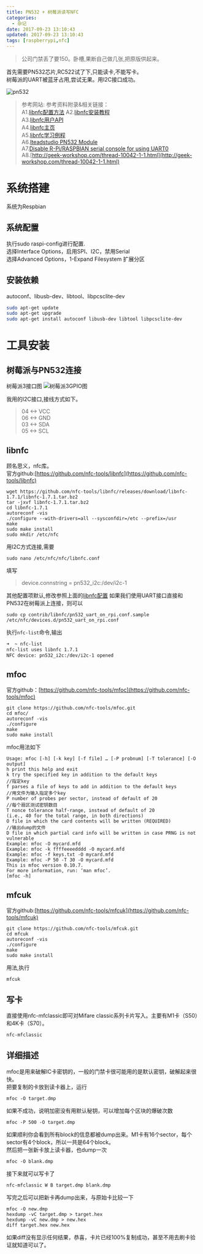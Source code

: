 ```yaml
---
title: PN532 + 树莓派读写NFC
categories:
  - 杂记
date: 2017-09-23 13:10:43
updated: 2017-09-23 13:10:43
tags: [raspberrypi,nfc]
---
```

> 公司门禁丢了要150。卧槽,果断自己做几张,把原版供起来。

首先需要PN532芯片,RC522试了下,只能读卡,不能写卡。  
树莓派的UART被蓝牙占用,尝试无果。用I2C接口成功。

<!--more-->

![pn532](http://oss.liujiaan.top/image/hexo/2017/09/640760-20160809011418434-760565530.png)
<a id="libnfc_conf" href="javascript:" name=“libnfc_conf”></a>   
> 参考网站: 
参考资料附录&相关链接：  
A1.[libnfc配置方法](http://nfc-tools.org/index.php?title=Libnfc:configuration) 
A2.[libnfc安装教程](http://nfc-tools.org/index.php?title=Libnfc)  
A3.[libnfc用户API](http://nfc-tools.org/index.php?title=Libnfc:API)  
A4.[libnfc主页](http://nfc-tools.org/index.php?title=Main_Page)  
A5.[libnfc学习例程](http://nfc-tools.org/index.php?title=Category:Libnfc:Examples)  
A6.[Iteadstudio PN532 Module](http://imall.iteadstudio.com/im130625002.html)  
A7.[Disable R-Pi/RASPBIAN serial console for using UART0 ](http://learn.adafruit.com/adafruit-nfc-rfid-on-raspberry-pi/freeing-uart-on-the-pi)  
A8.[http://geek-workshop.com/thread-10042-1-1.html](http://geek-workshop.com/thread-10042-1-1.html)  

# 系统搭建
系统为Respbian
## 系统配置
执行sudo raspi-config进行配置.  
选择Interface Options，启用SPI、I2C，禁用Serial  
选择Advanced Options，1-Expand Filesystem 扩展分区  
## 安装依赖
autoconf、libusb-dev、libtool、libpcsclite-dev
```bash
sudo apt-get update  
sudo apt-get upgrade  
sudo apt-get install autoconf libusb-dev libtool libpcsclite-dev  
```
# 工具安装

## 树莓派与PN532连接
树莓派3接口图
![树莓派3GPIO图](http://oss.liujiaan.top/image/hexo/2017/09/2016042406444998.jpg)  

我用的I2C接口,接线方式如下。  
> 04 <-> VCC   
  06 <-> GND  
  03 <-> SDA  
  05 <-> SCL

## libnfc
顾名思义，nfc库。  
官方github:[https://github.com/nfc-tools/libnfc](https://github.com/nfc-tools/libnfc)  
```shell
wget https://github.com/nfc-tools/libnfc/releases/download/libnfc-1.7.1/libnfc-1.7.1.tar.bz2
tar -jxvf libnfc-1.7.1.tar.bz2
cd libnfc-1.7.1
autoreconf -vis
./configure --with-drivers=all --sysconfdir=/etc --prefix=/usr
make
sudo make install
sudo mkdir /etc/nfc
```
用I2C方式连接,需要
```
sudo nano /etc/nfc/nfc/libnfc.conf
```
填写
> device.connstring = pn532_i2c:/dev/i2c-1  

其他配置项默认,修改参照上面的[libnfc配置](#libnfc_conf)
如果我们使用UART接口直接和PN532在树莓派上连接，则可以  
```
sudo cp contrib/libnfc/pn532_uart_on_rpi.conf.sample /etc/nfc/devices.d/pn532_uart_on_rpi.conf
```
执行`nfc-list`命令,输出
```bash
➜  ~ nfc-list
nfc-list uses libnfc 1.7.1
NFC device: pn532_i2c:/dev/i2c-1 opened
```
## mfoc

官方github：[https://github.com/nfc-tools/mfoc](https://github.com/nfc-tools/mfoc)  
```shell
git clone https://github.com/nfc-tools/mfoc.git
cd mfoc/
autoreconf -vis
./configure
make
sudo make install
```
mfoc用法如下
```shell
Usage: mfoc [-h] [-k key] [-f file] … [-P probnum] [-T tolerance] [-O output]
h print this help and exit
k try the specified key in addition to the default keys  
//指定key
f parses a file of keys to add in addition to the default keys  
//用文件为输入指定多个key
P number of probes per sector, instead of default of 20  
//每个扇区测试密钥数目
T nonce tolerance half-range, instead of default of 20  
(i.e., 40 for the total range, in both directions)
O file in which the card contents will be written (REQUIRED) 
//输出dump的文件
D file in which partial card info will be written in case PRNG is not vulnerable
Example: mfoc -O mycard.mfd
Example: mfoc -k ffffeeeedddd -O mycard.mfd
Example: mfoc -f keys.txt -O mycard.mfd
Example: mfoc -P 50 -T 30 -O mycard.mfd
This is mfoc version 0.10.7.
For more information, run: ‘man mfoc’.
[mfoc -h]
```
## mfcuk
官方github:[https://github.com/nfc-tools/mfcuk](https://github.com/nfc-tools/mfcuk)  
```shell
git clone https://github.com/nfc-tools/mfcuk.git
cd mfcuk
autoreconf -vis
./configure
make
sudo make install
```
用法,执行
```
mfcuk
```
## 写卡
直接使用nfc-mfclassic即可对Mifare classic系列卡片写入。主要有M1卡（S50）和4K卡（S70）。  
```bash
nfc-mfclassic
```
## 详细描述
mfoc是用来破解IC卡密钥的，一般的门禁卡很可能用的是默认密钥，破解起来很快。  
把要复制的卡放到读卡器上，运行  
```
mfoc -O target.dmp
```
如果不成功，说明加密没有用默认秘钥，可以增加每个区块的爆破次数
```
mfoc -P 500 -O target.dmp
```

如果顺利你会看到所有block的信息都被dump出来。M1卡有16个sector，每个sector有4个block，所以一共是64个block。  
然后把一张新卡放上读卡器，也dump一次  
```
mfoc -O blank.dmp
```

接下来就可以写卡了
```
nfc-mfclassic W B target.dmp blank.dmp
```

写完之后可以把新卡再dump出来，与原始卡比较一下
```
mfoc -O new.dmp
hexdump -vC target.dmp > target.hex
hexdump -vC new.dmp > new.hex
diff target.hex new.hex
```
如果diff没有显示任何结果，恭喜，卡片已经100%复制成功，甚至不用去刷卡验证就知道可以了。
